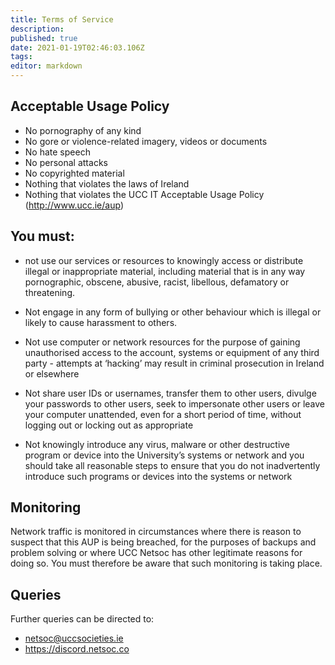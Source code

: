 ```yaml
---
title: Terms of Service
description: 
published: true
date: 2021-01-19T02:46:03.106Z
tags: 
editor: markdown
---
```


## Acceptable Usage Policy
* No pornography of any kind
* No gore or violence-related imagery, videos or documents
* No hate speech
* No personal attacks
* No copyrighted material
* Nothing that violates the laws of Ireland
* Nothing that violates the UCC IT Acceptable Usage Policy (http://www.ucc.ie/aup)

## You must:
* not use our services or resources to knowingly access
    or distribute illegal or inappropriate material,
    including material that is in any way pornographic,
    obscene, abusive, racist, libellous, defamatory or
    threatening.

* Not engage in any form of bullying or other behaviour
    which is illegal or likely to
    cause harassment to others.

* Not use computer or network resources for the purpose
    of gaining unauthorised access to the account, systems
    or equipment of any third party - attempts at ‘hacking’
    may result in criminal prosecution in Ireland or elsewhere

* Not share user IDs or usernames, transfer them to other
    users, divulge your passwords to other users, seek to
    impersonate other users or leave your computer unattended,
    even for a short period of time, without logging out or
    locking out as appropriate

* Not knowingly introduce any virus, malware or other
    destructive program or device into the University’s systems
    or network and you should take all reasonable steps to
    ensure that you do not inadvertently introduce such programs
    or devices into the systems or network

## Monitoring

Network traffic is monitored in circumstances where there is
reason to suspect that this AUP is being breached, for the
purposes of backups and problem solving or where UCC Netsoc
has other legitimate reasons for doing so. You
must therefore be aware that such monitoring is taking place.


## Queries

Further queries can be directed to:
* netsoc@uccsocieties.ie
* https://discord.netsoc.co
